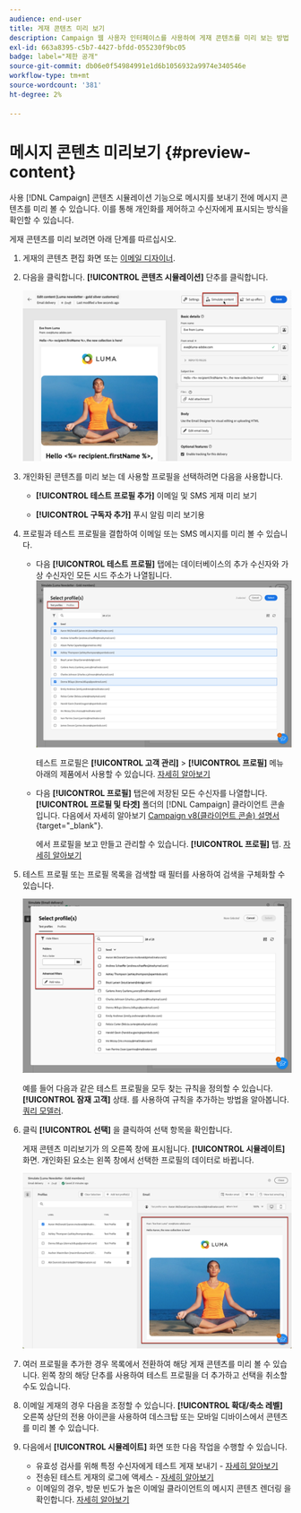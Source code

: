 ```yaml
---
audience: end-user
title: 게재 콘텐츠 미리 보기
description: Campaign 웹 사용자 인터페이스를 사용하여 게재 콘텐츠를 미리 보는 방법 알아보기
exl-id: 663a8395-c5b7-4427-bfdd-055230f9bc05
badge: label="제한 공개"
source-git-commit: db06e0f54984991e1d6b1056932a9974e340546e
workflow-type: tm+mt
source-wordcount: '381'
ht-degree: 2%

---
```



# 메시지 콘텐츠 미리보기 {#preview-content}

사용 [!DNL Campaign] 콘텐츠 시뮬레이션 기능으로 메시지를 보내기 전에 메시지 콘텐츠를 미리 볼 수 있습니다. 이를 통해 개인화를 제어하고 수신자에게 표시되는 방식을 확인할 수 있습니다.

게재 콘텐츠를 미리 보려면 아래 단계를 따르십시오.

1. 게재의 콘텐츠 편집 화면 또는 [이메일 디자이너](../email/get-started-email-designer.md).

1. 다음을 클릭합니다. **[!UICONTROL 콘텐츠 시뮬레이션]** 단추를 클릭합니다.

   ![](assets/simulate-button.png)

1. 개인화된 콘텐츠를 미리 보는 데 사용할 프로필을 선택하려면 다음을 사용합니다.

   * **[!UICONTROL 테스트 프로필 추가]** 이메일 및 SMS 게재 미리 보기

   * **[!UICONTROL 구독자 추가]** 푸시 알림 미리 보기용

1. 프로필과 테스트 프로필을 결합하여 이메일 또는 SMS 메시지를 미리 볼 수 있습니다.

   * 다음 **[!UICONTROL 테스트 프로필]** 탭에는 데이터베이스의 추가 수신자와 가상 수신자인 모든 시드 주소가 나열됩니다.
     ![](assets/simulate-select-profiles.png)

     테스트 프로필은 **[!UICONTROL 고객 관리]** > **[!UICONTROL 프로필]** 메뉴 아래의 제품에서 사용할 수 있습니다. [자세히 알아보기](../audience/test-profiles.md#create-test-profiles)


   * 다음 **[!UICONTROL 프로필]** 탭은에 저장된 모든 수신자를 나열합니다. **[!UICONTROL 프로필 및 타겟]** 폴더의 [!DNL Campaign] 클라이언트 콘솔입니다. 다음에서 자세히 알아보기 [Campaign v8(클라이언트 콘솔) 설명서](https://experienceleague.adobe.com/docs/campaign/campaign-v8/audience/view-profiles.html){target="_blank"}.

     에서 프로필을 보고 만들고 관리할 수 있습니다. **[!UICONTROL 프로필]** 탭. [자세히 알아보기](../audience/about-recipients.md)


1. 테스트 프로필 또는 프로필 목록을 검색할 때 필터를 사용하여 검색을 구체화할 수 있습니다.

   ![](assets/simulate-test-profile-filter.png)

   예를 들어 다음과 같은 테스트 프로필을 모두 찾는 규칙을 정의할 수 있습니다. **[!UICONTROL 잠재 고객]** 상태. 를 사용하여 규칙을 추가하는 방법을 알아봅니다. [쿼리 모델러](../query/query-modeler-overview.md).

1. 클릭 **[!UICONTROL 선택]** 을 클릭하여 선택 항목을 확인합니다.

   게재 콘텐츠 미리보기가 의 오른쪽 창에 표시됩니다. **[!UICONTROL 시뮬레이트]** 화면. 개인화된 요소는 왼쪽 창에서 선택한 프로필의 데이터로 바뀝니다.

   ![](assets/simulate-preview.png)

1. 여러 프로필을 추가한 경우 목록에서 전환하여 해당 게재 콘텐츠를 미리 볼 수 있습니다. 왼쪽 창의 해당 단추를 사용하여 테스트 프로필을 더 추가하고 선택을 취소할 수도 있습니다.

1. 이메일 게재의 경우 다음을 조정할 수 있습니다. **[!UICONTROL 확대/축소 레벨]** 오른쪽 상단의 전용 아이콘을 사용하여 데스크탑 또는 모바일 디바이스에서 콘텐츠를 미리 볼 수 있습니다.

1. 다음에서 **[!UICONTROL 시뮬레이트]** 화면 또한 다음 작업을 수행할 수 있습니다.
   * 유효성 검사를 위해 특정 수신자에게 테스트 게재 보내기 - [자세히 알아보기](test-deliveries.md)
   * 전송된 테스트 게재의 로그에 액세스 - [자세히 알아보기](test-deliveries.md#access-test-deliveries)
   * 이메일의 경우, 방문 빈도가 높은 이메일 클라이언트의 메시지 콘텐츠 렌더링 을 확인합니다. [자세히 알아보기](email-rendering.md)



